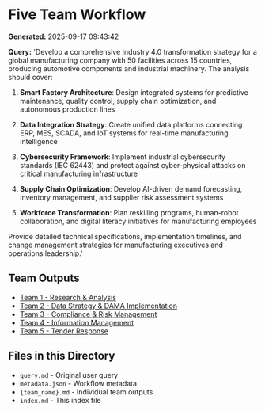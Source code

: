 # Five Team Workflow

**Generated:** 2025-09-17 09:43:42

**Query:** 'Develop a comprehensive Industry 4.0 transformation strategy for a global manufacturing company with 50 facilities across 15 countries, producing automotive components and industrial machinery. The analysis should cover:

1. **Smart Factory Architecture**: Design integrated systems for predictive maintenance, quality control, supply chain optimization, and autonomous production lines

2. **Data Integration Strategy**: Create unified data platforms connecting ERP, MES, SCADA, and IoT systems for real-time manufacturing intelligence

3. **Cybersecurity Framework**: Implement industrial cybersecurity standards (IEC 62443) and protect against cyber-physical attacks on critical manufacturing infrastructure

4. **Supply Chain Optimization**: Develop AI-driven demand forecasting, inventory management, and supplier risk assessment systems

5. **Workforce Transformation**: Plan reskilling programs, human-robot collaboration, and digital literacy initiatives for manufacturing employees

Provide detailed technical specifications, implementation timelines, and change management strategies for manufacturing executives and operations leadership.'

## Team Outputs

- [Team 1 - Research & Analysis](./team_1_-_research_and_analysis.md)
- [Team 2 - Data Strategy & DAMA Implementation](./team_2_-_data_strategy_and_dama_implementation.md)
- [Team 3 - Compliance & Risk Management](./team_3_-_compliance_and_risk_management.md)
- [Team 4 - Information Management](./team_4_-_information_management.md)
- [Team 5 - Tender Response](./team_5_-_tender_response.md)

## Files in this Directory

- `query.md` - Original user query
- `metadata.json` - Workflow metadata
- `{team_name}.md` - Individual team outputs
- `index.md` - This index file
